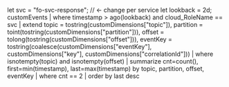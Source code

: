 let svc = "fo-svc-response";   // ← change per service
let lookback = 2d;
customEvents
| where timestamp > ago(lookback) and cloud_RoleName == svc
| extend topic     = tostring(customDimensions["topic"]),
         partition = toint(tostring(customDimensions["partition"])),
         offset    = tolong(tostring(customDimensions["offset"])),
         eventKey  = tostring(coalesce(customDimensions["eventKey"], customDimensions["key"], customDimensions["correlationId"]))
| where isnotempty(topic) and isnotempty(offset)
| summarize cnt=count(), first=min(timestamp), last=max(timestamp)
          by topic, partition, offset, eventKey
| where cnt == 2
| order by last desc
